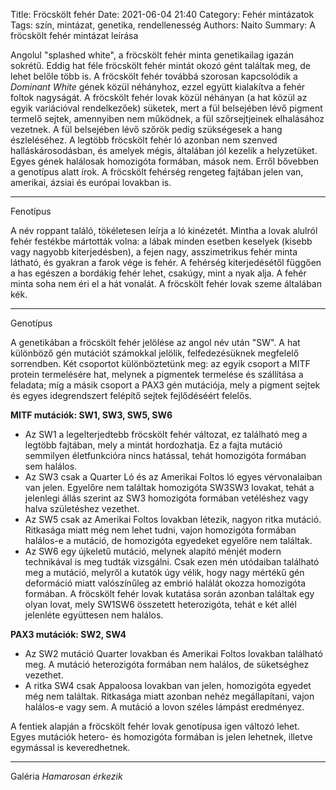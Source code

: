 Title: Fröcskölt fehér
Date: 2021-06-04 21:40
Category: Fehér mintázatok
Tags: szín, mintázat, genetika, rendellenesség
Authors: Naito
Summary: A fröcskölt fehér mintázat leírása

Angolul "splashed white", a fröcskölt fehér minta genetikailag igazán sokrétű. Eddig hat féle fröcskölt fehér mintát okozó gént találtak meg, de lehet belőle több is. A fröcskölt fehér továbbá szorosan kapcsolódik a <span title="ford.: domináns fehér" style="cursor: help">_Dominant White_</span> gének közül néhányhoz, ezzel együtt kialakítva a fehér foltok nagyságát. A fröcskölt fehér lovak közül néhányan (a hat közül az egyik variációval rendelkezőek) süketek, mert a fül belsejében lévő pigment termelő sejtek, amennyiben nem működnek, a fül szőrsejtjeinek elhalásához vezetnek. A fül belsejében lévő szőrök pedig szükségesek a hang észleléséhez. A legtöbb fröcskölt fehér ló azonban nem szenved halláskárosodásban, és amelyek mégis, általában jól kezelik a helyzetüket. Egyes gének halálosak homozigóta formában, mások nem. Erről bővebben a genotípus alatt írok. A fröcskölt fehérség rengeteg fajtában jelen van, amerikai, ázsiai és európai lovakban is.
***
Fenotípus

A név roppant találó, tökéletesen leírja a ló kinézetét. Mintha a lovak alulról fehér festékbe mártották volna: a lábak minden esetben keselyek (kisebb vagy nagyobb kiterjedésben), a fejen nagy, asszimetrikus fehér minta látható, és gyakran a farok vége is fehér. A fehérség kiterjedésétől függően a has egészen a bordákig fehér lehet, csakúgy, mint a nyak alja. A fehér minta soha nem éri el a hát vonalát. A fröcskölt fehér lovak szeme általában kék.
***
Genotípus

A genetikában a fröcskölt fehér jelölése az angol név után "SW". A hat különböző gén mutációt számokkal jelölik, felfedezésüknek megfelelő sorrendben. Két csoportot különböztetünk meg: az egyik csoport a MITF protein termelésére hat, melynek a pigmentek termelése és szállítása a feladata; míg a másik csoport a PAX3 gén mutációja, mely a pigment sejtek és egyes idegrendszert felépítő sejtek fejlődéséért felelős.

**MITF mutációk: SW1, SW3, SW5, SW6**

 - Az SW1 a legelterjedtebb fröcskölt fehér változat, ez található meg a legtöbb fajtában, mely a mintát hordozhatja. Ez a fajta mutáció semmilyen életfunkcióra nincs hatással, tehát homozigóta formában sem halálos.
 - Az SW3 csak a Quarter Ló és az Amerikai Foltos ló egyes vérvonalaiban van jelen. Egyelőre nem találtak homozigóta SW3SW3 lovakat, tehát a jelenlegi állás szerint az SW3 homozigóta formában vetéléshez vagy halva születéshez vezethet.
 - Az SW5 csak az Amerikai Foltos lovakban létezik, nagyon ritka mutáció. Ritkasága miatt még nem lehet tudni, vajon homozigóta formában halálos-e a mutáció, de homozigóta egyedeket egyelőre nem találtak.
 - Az SW6 egy újkeletű mutáció, melynek alapító ménjét modern technikával is meg tudták vizsgálni. Csak ezen mén utódaiban található meg a mutáció, melyről a kutatók úgy vélik, hogy nagy mértékű gén deformáció miatt valószínűleg az embrió halálát okozza homozigóta formában. A fröcskölt fehér lovak kutatása során azonban találtak egy olyan lovat, mely SW1SW6 összetett heterozigóta, tehát e két allél jelenléte együttesen nem halálos.

**PAX3 mutációk: SW2, SW4**

 - Az SW2 mutáció Quarter lovakban és Amerikai Foltos lovakban található meg. A mutáció heterozigóta formában nem halálos, de süketséghez vezethet.
 - A ritka SW4 csak Appaloosa lovakban van jelen, homozigóta egyedet még nem találtak. Ritkasága miatt azonban nehéz megállapítani, vajon halálos-e vagy sem. A mutáció a lovon széles lámpást eredményez.

A fentiek alapján a fröcskölt fehér lovak genotípusa igen változó lehet. Egyes mutációk hetero- és homozigóta formában is jelen lehetnek, illetve egymással is keveredhetnek.
***
Galéria
*Hamarosan érkezik*

